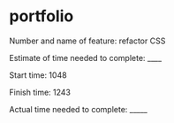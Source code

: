 # portfolio
Number and name of feature: refactor CSS

Estimate of time needed to complete: ____

Start time: 1048

Finish time: 1243

Actual time needed to complete: _____